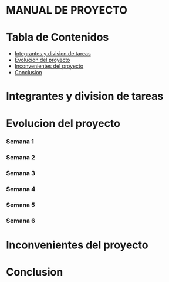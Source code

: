 # MANUAL DE PROYECTO

# Tabla de Contenidos

- [Integrantes y division de tareas](#integrantes-y-division-de-tareas)
- [Evolucion del proyecto](#evolucion-del-proyecto)
- [Inconvenientes del proyecto](#inconvenientes-del-proyecto)
- [Conclusion](#conclusion)


# Integrantes y division de tareas

# Evolucion del proyecto

### Semana 1
### Semana 2
### Semana 3
### Semana 4
### Semana 5
### Semana 6

# Inconvenientes del proyecto

# Conclusion